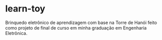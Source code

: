 # learn-toy
Brinquedo eletrônico de aprendizagem com base na Torre de Hanói feito como projeto de final de curso em minha graduação em Engenharia Eletrônica.
